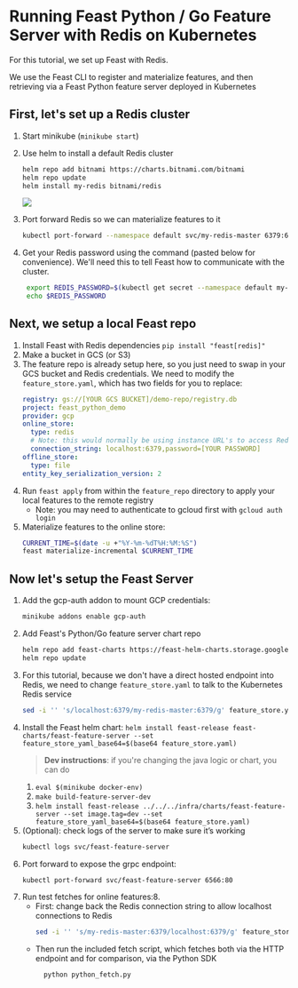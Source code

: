 
# Running Feast Python / Go Feature Server with Redis on Kubernetes 

For this tutorial, we set up Feast with Redis. 

We use the Feast CLI to register and materialize features, and then retrieving via a Feast Python feature server deployed in Kubernetes

## First, let's set up a Redis cluster
1.  Start minikube (`minikube start`)
2.  Use helm to install a default Redis cluster
    ```bash
    helm repo add bitnami https://charts.bitnami.com/bitnami 
    helm repo update 
    helm install my-redis bitnami/redis
    ```
    ![](redis-screenshot.png)
3. Port forward Redis so we can materialize features to it
    
    ```bash
    kubectl port-forward --namespace default svc/my-redis-master 6379:6379
    ```
4. Get your Redis password using the command (pasted below for convenience). We'll need this to tell Feast how to communicate with the cluster.

   ```bash
    export REDIS_PASSWORD=$(kubectl get secret --namespace default my-redis -o jsonpath="{.data.redis-password}" | base64 --decode)
    echo $REDIS_PASSWORD
    ```

## Next, we setup a local Feast repo
1. Install Feast with Redis dependencies `pip install "feast[redis]"`
2. Make a bucket in GCS (or S3)
3. The feature repo is already setup here, so you just need to swap in your GCS bucket and Redis credentials.
    We need to modify the `feature_store.yaml`, which has two fields for you to replace:
    ```yaml
    registry: gs://[YOUR GCS BUCKET]/demo-repo/registry.db
    project: feast_python_demo
    provider: gcp
    online_store:
      type: redis
      # Note: this would normally be using instance URL's to access Redis
      connection_string: localhost:6379,password=[YOUR PASSWORD]
    offline_store:
      type: file
    entity_key_serialization_version: 2
    ```
4. Run `feast apply` from within the `feature_repo` directory to apply your local features to the remote registry
   - Note: you may need to authenticate to gcloud first with `gcloud auth login`
5. Materialize features to the online store:
    ```bash
    CURRENT_TIME=$(date -u +"%Y-%m-%dT%H:%M:%S")                                    
    feast materialize-incremental $CURRENT_TIME
    ``` 

## Now let's setup the Feast Server
1. Add the gcp-auth addon to mount GCP credentials:
    ```bash
   minikube addons enable gcp-auth
   ```
2. Add Feast's Python/Go feature server chart repo
    ```bash
    helm repo add feast-charts https://feast-helm-charts.storage.googleapis.com
    helm repo update
    ```
3. For this tutorial, because we don't have a direct hosted endpoint into Redis, we need to change `feature_store.yaml` to talk to the Kubernetes Redis service 
   ```bash 
   sed -i '' 's/localhost:6379/my-redis-master:6379/g' feature_store.yaml
   ``` 
4. Install the Feast helm chart: `helm install feast-release feast-charts/feast-feature-server --set feature_store_yaml_base64=$(base64 feature_store.yaml)`
   > **Dev instructions**: if you're changing the java logic or chart, you can do 
   1. `eval $(minikube docker-env)`
   2. `make build-feature-server-dev`
   3. `helm install feast-release ../../../infra/charts/feast-feature-server --set image.tag=dev --set feature_store_yaml_base64=$(base64 feature_store.yaml)`
5. (Optional): check logs of the server to make sure it’s working
   ```bash
   kubectl logs svc/feast-feature-server
   ```
6. Port forward to expose the grpc endpoint:
   ```bash
   kubectl port-forward svc/feast-feature-server 6566:80
   ```
7. Run test fetches for online features:8. 
    - First: change back the Redis connection string to allow localhost connections to Redis
      ```bash
      sed -i '' 's/my-redis-master:6379/localhost:6379/g' feature_store.yaml
      ```
    - Then run the included fetch script, which fetches both via the HTTP endpoint and for comparison, via the Python SDK
      ```bash
        python python_fetch.py
      ```